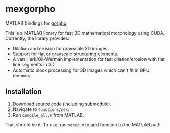 # mexgorpho

MATLAB bindings for [gorpho](https://github.com/patmjen/gorpho).

This is a MATLAB library for fast 3D mathematical morphology using CUDA. Currently, the library provides:

 * Dilation and erosion for grayscale 3D images.
 * Support for flat or grayscale structuring elements.
 * A van Herk/Gil-Werman implementation for fast dilation/erosion with flat line segments in 3D.
 * Automatic block processing for 3D images which can't fit in GPU memory.

 ## Installation

 1. Download source code (including submodule).
 2. Navigate to `functions/mex`.
 3. Run `compile_all.m` from MATLAB.

That should be it. To use, run `setup.m` to add function to the MATLAB path.
